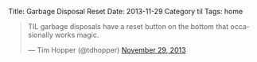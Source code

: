 Title: Garbage Disposal Reset
Date: 2013-11-29
Category til
Tags: home


<blockquote class="twitter-tweet" data-lang="en"><p lang="en" dir="ltr">TIL garbage disposals have a reset button on the bottom that occasionally works magic.</p>&mdash; Tim Hopper (@tdhopper) <a href="https://twitter.com/tdhopper/status/406404381077037056">November 29, 2013</a></blockquote>
<script async src="//platform.twitter.com/widgets.js" charset="utf-8"></script>